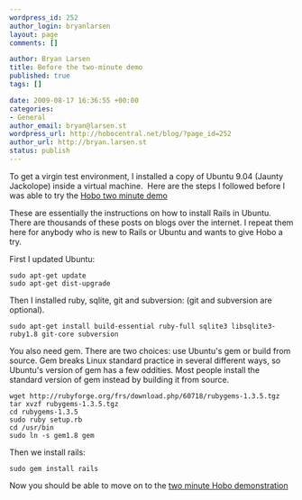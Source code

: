 ```yaml
--- 
wordpress_id: 252
author_login: bryanlarsen
layout: page
comments: []

author: Bryan Larsen
title: Before the two-minute demo
published: true
tags: []

date: 2009-08-17 16:36:55 +00:00
categories: 
- General
author_email: bryan@larsen.st
wordpress_url: http://hobocentral.net/blog/?page_id=252
author_url: http://bryan.larsen.st
status: publish
---
```

To get a virgin test environment, I installed a copy of Ubuntu 9.04 (Jaunty Jackolope) inside a virtual machine.&nbsp; Here are the steps I followed before I was able to try the [Hobo two minute demo](http://cookbook.hobocentral.net/tutorials/two-minutes)

These are essentially the instructions on how to install Rails in Ubuntu.  There are thousands of these posts on blogs over the internet.   I repeat them here for anybody who is new to Rails or Ubuntu and wants to give Hobo a try.

First I updated Ubuntu:

    sudo apt-get update
    sudo apt-get dist-upgrade

Then I installed ruby, sqlite, git and subversion:  (git and subversion are optional).

    sudo apt-get install build-essential ruby-full sqlite3 libsqlite3-ruby1.8 git-core subversion

You also need gem.  There are two choices:  use Ubuntu's gem or build from source.  Gem breaks Linux standard practice in several different ways, so Ubuntu's version of gem has a few oddities.  Most people install the standard version of gem instead by building it from source.

    wget http://rubyforge.org/frs/download.php/60718/rubygems-1.3.5.tgz
    tar xvzf rubygems-1.3.5.tgz
    cd rubygems-1.3.5
    sudo ruby setup.rb
    cd /usr/bin
    sudo ln -s gem1.8 gem

Then we install rails:

    sudo gem install rails

Now you should be able to move on to the [two minute Hobo demonstration](http://cookbook.hobocentral.net/tutorials/two-minutes)
